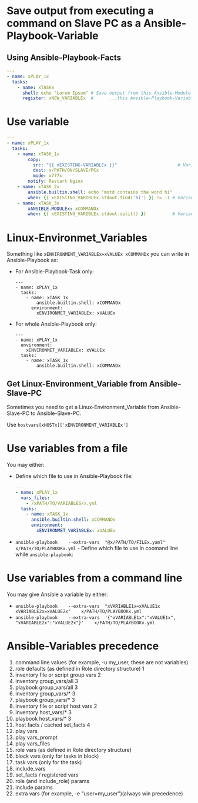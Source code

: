 # Save output from executing a command on Slave PC as a Ansible-Playbook-Variable

## Using Ansible-Playbook-Facts

```yaml
---
- name: xPLAY_1x
  tasks:
    - name: xTASKx
      shell: echo "Lorem Ipsum" # Save output from this Ansible-Module into...
      register: xNEW_VARIABLEx  #      ...this Ansible-Playbook-Variable
```









#           Use variable

```yaml
---
- name: xPLAY_1x
  tasks:
    - name: xTASK_1x
	    copy:
	      src: "{{ xEXISTING-VARIABLEx }}"                       # Variant 1
	      dest: x/PATH/ON/SLAVE/PCx
	      mode: x777x
	    notify: Restart Nginx
    - name: xTASK_2x
        ansible.builtin.shell: echo "motd contains the word hi"
        when: {{ xEXISTING_VARIBLEx.stdout.find('hi') }} != -1 # Variant 2
    - name: xTASK_3x
        xANSIBLE.MODULEx: xCOMMANDx
        when: {{ xEXISTING_VARIBLEx.stdout.split() }}          # Variant if you want to transform it into a list
```









# Linux-Environmet_Variables

Something like `xENVIRONMENT_VARIABLEx=xVALUEx xCOMMANDx` you can write in Ansible-Playbook as:
- For Ansible-Playbook-Task only:
    ```
    ---
    - name: xPLAY_1x
      tasks:
        - name: xTASK_1x
    	    ansible.builtin.shell: xCOMMANDx
          environment:
            xENVIRONMET_VARIABLEx: xVALUEx
    ```
- For whole Ansible-Playbook only:
    ```
    ---
    - name: xPLAY_1x
      environment:
        xENVIRONMET_VARIABLEx: xVALUEx
      tasks:
        - name: xTASK_1x
    	    ansible.builtin.shell: xCOMMANDx
    ```









## Get Linux-Environment_Variable from Ansible-Slave-PC

Sometimes you need to get a Linux-Environment_Variable from Ansible-Slave-PC to Ansible-Slave-PC.

Use `hostvars[xHOSTx]['xENVIRONMENT_VARIABLEx']`









# Use variables from a file

You may either:
- Define which file to use in Ansible-Playbook file:
    ```yaml
    ---
    - name: xPLAY_1x
      vars_files:
        - /xPATH/TO/VARIABLES/x.yml
      tasks:
        - name: xTASK_1x
          ansible.builtin.shell: xCOMMANDx
          environment:
            xENVIRONMET_VARIABLEx: xVALUEx
    ```
- `ansible-playbook    --extra-vars  "@x/PATH/TO/FILEx.yaml"    x/PATH/TO/PLAYBOOKx.yml` - Define which file to use in coomand line while `ansible-playbook`:
    









# Use variables from a command line

You may give Ansible a variable by either:
- `ansible-playbook    --extra-vars  "xVARIABLE1x=xVALUE1x  xVARIABLE2x=xVALUE2x"    x/PATH/TO/PLAYBOOKx.yml`
- `ansible-playbook    --extra-vars  '{"xVARIABLE1x":"xVALUE1x",  "xVARIABLE2x":"xVALUE2x"}'    x/PATH/TO/PLAYBOOKx.yml`





# Ansible-Variables precedence

1. command line values (for example, -u my_user, these are not variables)
2. role defaults (as defined in Role directory structure) 1
3. inventory file or script group vars 2
4. inventory group_vars/all 3
5. playbook group_vars/all 3
6. inventory group_vars/* 3
7. playbook group_vars/* 3
8. inventory file or script host vars 2
9. inventory host_vars/* 3
10. playbook host_vars/* 3
11. host facts / cached set_facts 4
12. play vars
13. play vars_prompt
14. play vars_files
15. role vars (as defined in Role directory structure)
16. block vars (only for tasks in block)
17. task vars (only for the task)
18. include_vars
19. set_facts / registered vars
20. role (and include_role) params
21. include params
22. extra vars (for example, -e "user=my_user")(always win precedence)